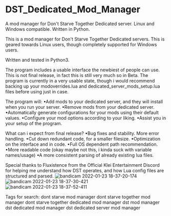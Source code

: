 # DST_Dedicated_Mod_Manager
A mod manager for Don't Starve Together Dedicated server. Linux and Windows compatible. Written in Python.

This is a mod manager for Don't Starve Together Dedicated servers. This is geared towards Linux users, though completely supported for Windows users.

Written and tested in Python3.

The program includes a usable interface the newbiest of people can use. This is not final release, in fact this is still very much so in Beta.
The program is currently in a very usable state, though i would recommend backing up your modoverrides.lua and dedicated_server_mods_setup.lua files before using just in case. 

The program will:
•Add mods to your dedicated server, and they will install when you run your server.
•Remove mods from your dedicated server.
•Automatically generate configurations for your mods using their default values.
•Configure your mod options according to your liking.
•Assist you in your setup of the program.


What can i expect from final release?
•Bug fixes and stability. More error handling.
•Cut down redundant code, for a smaller filesize.
•Optimization on the interface and in code.
•Full OS dependent path recommendation.
•More readable code (okay maybe not this, i kinda suck with variable names/usage)
•A more consistent parsing of already existing lua files.


Special thanks to Fluxistence from the Official Klei Entertainment Discord for helping me understand how DST operates, and how Lua config files are structured and parsed.
![bandicam 2022-01-23 18-37-20-174](https://user-images.githubusercontent.com/46138781/150702837-561f6236-296e-4e7a-a32a-b5e8a853f556.jpg)
![bandicam 2022-01-23 18-37-30-421](https://user-images.githubusercontent.com/46138781/150702839-08fb1ae2-9f20-461c-954c-39f629d5f01b.jpg)
![bandicam 2022-01-23 18-37-52-411](https://user-images.githubusercontent.com/46138781/150702840-495fd787-c71e-4f58-a0dc-01c875e47fa9.jpg)

Tags for search:
dont starve mod manager
dont starve together mod manager
dont starve together dedicated mod manager
dst mod manager
dst dedicated mod manager
dst dedicated server mod manager
